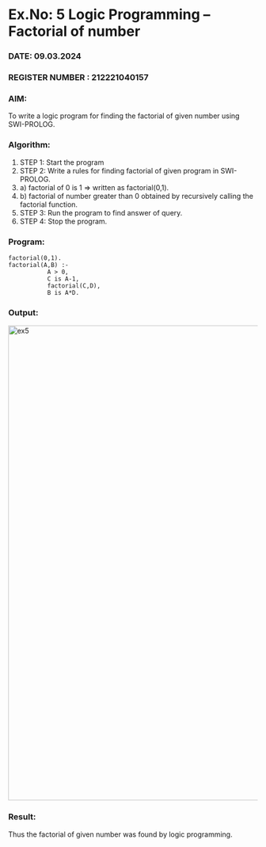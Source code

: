 # Ex.No: 5   Logic Programming – Factorial of number   
### DATE: 09.03.2024                                                                           
### REGISTER NUMBER : 212221040157
### AIM: 
To  write  a logic program for finding the factorial of given number using SWI-PROLOG. 
### Algorithm:
1. STEP 1: Start the program
2. STEP 2:  Write a rules for finding factorial of given program in SWI-PROLOG.
3.   a)	factorial of 0 is 1 => written as factorial(0,1).
4.   b)	factorial of number greater than 0 obtained by recursively calling the factorial    function.
5. STEP 3: Run the program  to find answer of  query.
6. STEP 4: Stop the program.

### Program:

```
factorial(0,1).
factorial(A,B) :-  
           A > 0, 
           C is A-1,
           factorial(C,D),
           B is A*D.
```

### Output:

<img width="959" alt="ex5" src="https://github.com/SmritiManikand/AI_Lab_2023-24/assets/113674204/7b94e56a-f33f-466b-aaec-68c30a01fc33">

### Result:
Thus the factorial of given number was found by logic programming. 
